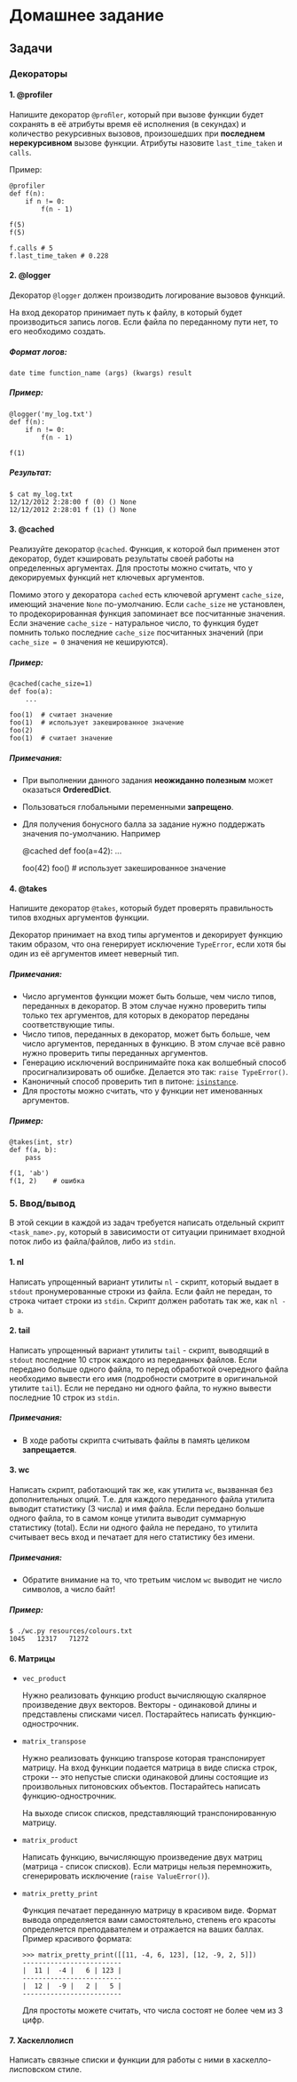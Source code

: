 # Домашнее задание 

## Задачи

### Декораторы

#### 1. @profiler 

Напишите декоратор `@proﬁler`, который при вызове функции будет сохранять в её атрибуты 
время её исполнения (в секундах) и количество рекурсивных вызовов, 
произошедших при **последнем нерекурсивном** вызове функции.
Атрибуты назовите `last_time_taken` и `calls`.

Пример:

    @profiler
    def f(n):
        if n != 0:
            f(n - 1)
    
    f(5)
    f(5)
        
    f.calls # 5
    f.last_time_taken # 0.228

#### 2. @logger 

Декоратор `@logger` должен производить логирование вызовов функций.

На вход декоратор принимает путь к файлу, в который будет производиться
запись логов. Если файла по переданному пути нет, то его необходимо создать.

##### Формат логов:

    date time function_name (args) (kwargs) result

##### Пример:

    @logger('my_log.txt')
    def f(n):
        if n != 0:
            f(n - 1)
    
    f(1)

##### Результат:

    $ cat my_log.txt
    12/12/2012 2:28:00 f (0) () None
    12/12/2012 2:28:01 f (1) () None

#### 3. @cached 

Реализуйте декоратор `@cached`. Функция, к которой был применен этот декоратор, будет кэшировать результаты своей работы
на определенных аргументах. Для простоты можно считать, что у декорируемых функций нет ключевых аргументов.

Помимо этого у декоратора `cached` есть ключевой аргумент `cache_size`, имеющий значение `None` по-умолчанию.
Если `cache_size` не установлен, то продекорированная функция запоминает все посчитанные значения.
Если значение `cache_size` - натуральное число, то функция будет помнить только последние `cache_size` посчитанных
значений (при `cache_size = 0` значения не кешируются).

##### Пример:

    @cached(cache_size=1)
    def foo(a):
        ...
    
    foo(1)  # считает значение
    foo(1)  # использует закешированное значение
    foo(2)
    foo(1)  # считает значение

##### Примечания:
* При выполнении данного задания **неожиданно полезным** может оказаться **OrderedDict**.
* Пользоваться глобальными переменными **запрещено**.
* Для получения бонусного балла за задание нужно поддержать значения по-умолчанию. Например

    @cached
    def foo(a=42):
        ...
    
    foo(42)
    foo()   # использует закешированное значение
    
#### 4. @takes 

Напишите декоратор `@takes`, который будет проверять правильность типов входных аргументов функции. 

Декоратор принимает на вход типы аргументов и декорирует функцию таким образом, что она генерирует
исключение `TypeError`, если хотя бы один из её аргументов имеет неверный тип. 
        
##### Примечания:
* Число аргументов функции может быть больше, чем число типов, переданных в декоратор.
В этом случае нужно проверить типы только тех аргументов, для которых в декоратор переданы соответствующие типы. 
* Число типов, переданных в декоратор, может быть больше, чем число аргументов, переданных в функцию.
В этом случае всё равно нужно проверить типы переданных аргументов.
* Генерацию исключений воспринимайте пока как волшебный способ просигнализировать об ошибке.
Делается это так: `raise TypeError()`.
* Каноничный способ проверить тип в питоне: [`isinstance`](https://docs.python.org/3/library/functions.html#isinstance).
* Для простоты можно считать, что у функции нет именованных аргументов.


##### Пример:

    @takes(int, str)
    def f(a, b):
        pass
    
    f(1, 'ab')
    f(1, 2)    # ошибка

### 5. Ввод/вывод

В этой секции в каждой из задач требуется написать отдельный скрипт `<task_name>.py`,
который в зависимости от ситуации принимает входной поток либо из файла/файлов, либо 
из `stdin`.

#### 1. nl 
Написать упрощенный вариант утилиты `nl` - скрипт, который выдает в `stdout` пронумерованные строки из файла.
Если файл не передан, то строка читает строки из `stdin`.
Скрипт должен работать так же, как `nl -b a`.

#### 2. tail 
Написать упрощенный вариант утилиты `tail` - скрипт, выводящий в `stdout` последние 10 строк каждого из переданных файлов.
Если передано больше одного файла, то перед обработкой очередного файла необходимо вывести его имя (подробности смотрите в оригинальной утилите `tail`).
Если не передано ни одного файла, то нужно вывести последние 10 строк из `stdin`.

##### Примечания:
* В ходе работы скрипта считывать файлы в память целиком **запрещается**.

#### 3. wc 
Написать скрипт, работающий так же, как утилита `wc`, вызванная без дополнительных опций.
Т.е. для каждого переданного файла утилита выводит статистику (3 числа) и имя файла.
Если передано больше одного файла, то в самом конце утилита выводит суммарную статистику (total).
Если ни одного файла не передано, то утилита считывает весь вход и печатает для него статистику без имени.

##### Примечания:
* Обратите внимание на то, что третьим числом `wc` выводит не число символов, а число байт!

##### Пример:

    $ ./wc.py resources/colours.txt
    1045   12317   71272


#### 6. Матрицы
  * `vec_product`

    Нужно реализовать функцию product вычисляющую скалярное произведение двух векторов.
    Векторы - одинаковой длины и представлены списками чисел.
    Постарайтесь написать функцию-однострочник.

  * `matrix_transpose`

    Нужно реализовать функцию transpose которая транспонирует матрицу.
    На вход функции подается матрица в виде списка строк, строки -- это непустые списки одинаковой длины состоящие
    из произвольных питоновских объектов. Постарайтесь написать функцию-однострочник.
    
    На выходе список списков, представляющий транспонированную матрицу.

  * `matrix_product`

    Написать функцию, вычисляющую произведение двух матриц (матрица - список списков).
    Если матрицы нельзя перемножить, сгенерировать исключение (`raise ValueError()`).
  
  * `matrix_pretty_print`

    Функция печатает переданную матрицу в красивом виде.
    Формат вывода определяется вами самостоятельно, степень его красоты определяется преподавателем и отражается на ваших баллах.
    Пример красивого формата:

    ```
    >>> matrix_pretty_print([[11, -4, 6, 123], [12, -9, 2, 5]])
    -------------------------
    |  11 |  -4 |   6 | 123 |
    -------------------------
    |  12 |  -9 |   2 |   5 |
    -------------------------
    ```
    
    Для простоты можете считать, что числа состоят не более чем из 3 цифр.

#### 7. Хаскеллолисп
Написать связные списки и функции для работы с ними в хаскелло-лисповском стиле.
